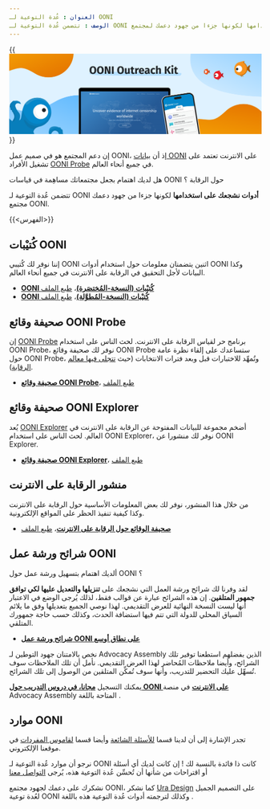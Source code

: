 ```yaml
---
العنوان : عُدة التوعية لـ OONI
الوصف : تتضمن عُدة التوعية لـ OONI أدوات نُشجِّعك على استخدامها لكونها جزءا من جهود دعمك لمجتمع OONI.
---
```


{{<img src="images/image1.png" title="عُدة التوعية لـ OONI" alt="عُدة التوعية لـ OONI">}}

إن دعم المجتمع هو في صميم عمل OONI، إذ أن [بيانات OONI](https://ooni.org/data/) على الانترنت تعتمد على تشغيل الأفراد [OONI Probe](https://ooni.org/install/) في جميع أنحاء العالم.

هل لديك اهتمام بجعل مجتمعاتك مساهِمة في قياسات OONI حول الرقابة ؟

تتضمن عُدة التوعية لـ OONI **أدوات نشجعك على استخدامها** لكونها جزءا من جهود دعمك مجتمع OONI.

{{<الفهرس>}}

## كُتيْبات OONI

إننا نوفر لك كُتيبي OONI اثنين يتضمنان معلومات حول استخدام أدوات OONI وكذا البيانات لأجل التحقيق في الرقابة على الانترنت في جميع أنحاء العالم.

* **[OONI كُتيْبات (النسخة-المُختصَرة)](<./files/OONI Short Brochure for printing AR.pdf>)**، [طبع الملف](<./files/Short Brochure A4 2F AR.indd>)
* **[OONI كُتيْبات (النسخة-المُطوَّلة)](<./files/OONI Long Brochure for printing AR.pdf>)**، [طبع الملف](<./files/Long Brochure A5 booklet AR.indd>)

## صحيفة وقائع OONI Probe

إن [OONI Probe](https://ooni.org/install/) برنامج حر لقياس الرقابة على الانترنت. لحث الناس على استخدام OONI Probe، نوفر لك صحيفة وقائع OONI Probe ستساعدك على إلقاء نظرة عامة حول OONI Probe، وتُمهِّد للاختبارات قبل وبعد فترات الانتخابات (حيث [تتجلى فيها معالم الرقابة](https://ooni.org/documents/2022-ooni-submission-ohchr-report-internet-shutdowns.pdf)). 

* **[صحيفة وقائع OONI Probe](<./files/OONI Probe Fact Sheet for printing AR.pdf>)**، [طبع الملف](<./files/OONI Probe Fact Sheet A5 back and front AR.indd>)

## صحيفة وقائع OONI Explorer

يُعد [OONI Explorer](https://explorer.ooni.org/) أضخم مجموعة للبيانات المفتوحة عن الرقابة على الانترنت في العالم. لحث الناس على استخدام OONI Explorer، نوفر لك منشورا عن OONI Explorer. 

* **[صحيفة وقائع OONI Explorer](<./files/OONI Explorer Fact Sheet for printing AR.pdf>)**، [طبع الملف](<./files/OONI Explorer Fact Sheet A5 back and front AR.indd>)

## منشور الرقابة على الانترنت

من خلال هذا المنشور، نوفر لك بعض المعلومات اﻷساسية حول الرقابة على الانترنت وكذا كيفية تنفيذ الحظر على المواقع اﻹلكترونية.

* **[صحيفة الوقائع حول الرقابة على الانترنت](<./files/Internet Censorship Fact Sheet for printing AR.pdf>)**، [طبع الملف](<./files/Internet Censorship Fact Sheet A4 2F AR.indd>)

## شرائح ورشة عمل OONI

ألديك اهتمام بتسهيل ورشة عمل حول OONI ؟

لقد وفرنا لك شرائح ورشة العمل التي نشجعك على **تنزيلها والتعديل عليها لكي توافق جمهور المتلقين**. إن هذه الشرائح عبارة عن قوالب فقط، لذلك يُرجى الوضع في الاعتبار أنها ليست النسخة النهائية للعرض التقديمي. لهذا نوصي الجميع بتعديلها وفق ما يلائم السياق المحلي للدولة التي تتم فيها استضافة الحدث، وكذلك حسب حاجة جمهورك المتلقي.  

* **[شرائح ورشة عمل OONI على نطاق أوسع](https://docs.google.com/presentation/d/1yh2dkfwOrutI46-3Lp32sgrzXgxOSOe7kB8IT6meQYc/edit?usp=sharing)**

نخص بالامتنان جهود التوطين لـ Advocacy Assembly الذين بفضلهم استطعنا توفير تلك الشرائح، وأيضا ملاحظات المُحاضر لهذا العرض التقديمي. نأمل أن تلك الملاحظات سوف تُسهِّل عليك التحضير للتدريب، وأنها سوف تُمكِّن المتلقين من الوصول إلى تلك الشرائح.

يمكنك التسجيل **[مجانا، في دروس التدريب حول OONI على الانترنت](https://advocacyassembly.org/ar/courses/63/#/chapter/1/lesson/1)** في منصة Advocacy Assembly المتاحة باللغة <language>.

## موارد OONI

تجدر الإشارة إلى أن لدينا قسما [للأسئلة الشائعة](https://ooni.org/ar/support/faq/) وأيضا قسما [لقاموس المفردات](https://ooni.org/ar/support/glossary/) في موقعنا الإلكتروني.

نرجو أن موارد عُدة التوعية لـ OONI كانت ذا فائدة بالنسبة لك ! إن كانت لديك أي أسئلة أو اقتراحات من شأنها أن تُحسِّن عُدة التوعية هذه، يُرجى [التواصل معنا](https://ooni.org/about/#contact)

نشكرك على دعمك لجهود مجتمع OONI، كما نشكر [Ura Design](https://ura.design/) على التصميم الجميل لعُدة توعية OONI وكذلك <add name> لترجمته أدوات عُدة التوعية هذه باللغة <language>.

